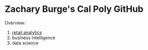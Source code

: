 # Zachary Burge's Cal Poly GitHub
Overview:

1. [retail analytics](https://linkmehere.com)
2. business intelligence
3. data science
